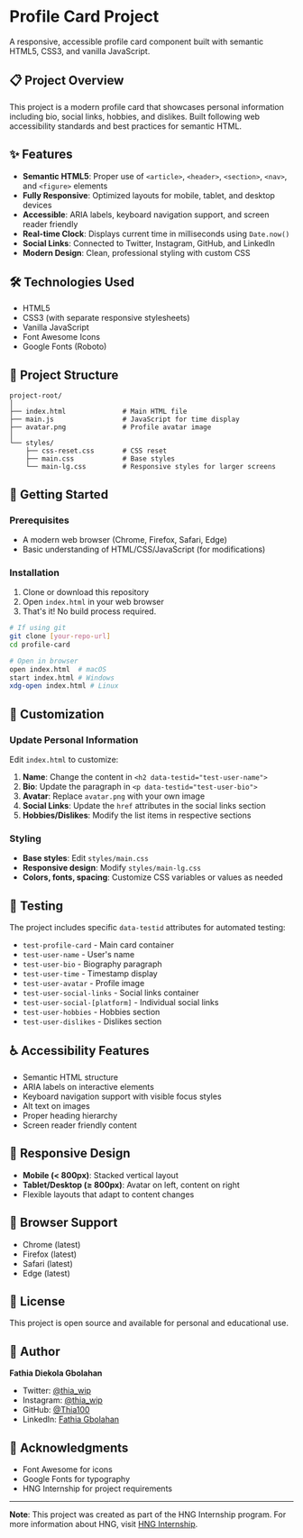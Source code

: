 # Profile Card Project

A responsive, accessible profile card component built with semantic HTML5, CSS3, and vanilla JavaScript.

## 📋 Project Overview

This project is a modern profile card that showcases personal information including bio, social links, hobbies, and dislikes. Built following web accessibility standards and best practices for semantic HTML.

## ✨ Features

- **Semantic HTML5**: Proper use of `<article>`, `<header>`, `<section>`, `<nav>`, and `<figure>` elements
- **Fully Responsive**: Optimized layouts for mobile, tablet, and desktop devices
- **Accessible**: ARIA labels, keyboard navigation support, and screen reader friendly
- **Real-time Clock**: Displays current time in milliseconds using `Date.now()`
- **Social Links**: Connected to Twitter, Instagram, GitHub, and LinkedIn
- **Modern Design**: Clean, professional styling with custom CSS

## 🛠️ Technologies Used

- HTML5
- CSS3 (with separate responsive stylesheets)
- Vanilla JavaScript
- Font Awesome Icons
- Google Fonts (Roboto)

## 📁 Project Structure

```
project-root/
│
├── index.html              # Main HTML file
├── main.js                 # JavaScript for time display
├── avatar.png              # Profile avatar image
│
└── styles/
    ├── css-reset.css       # CSS reset
    ├── main.css            # Base styles
    └── main-lg.css         # Responsive styles for larger screens
```

## 🚀 Getting Started

### Prerequisites

- A modern web browser (Chrome, Firefox, Safari, Edge)
- Basic understanding of HTML/CSS/JavaScript (for modifications)

### Installation

1. Clone or download this repository
2. Open `index.html` in your web browser
3. That's it! No build process required.

```bash
# If using git
git clone [your-repo-url]
cd profile-card

# Open in browser
open index.html  # macOS
start index.html # Windows
xdg-open index.html # Linux
```

## 📝 Customization

### Update Personal Information

Edit `index.html` to customize:

1. **Name**: Change the content in `<h2 data-testid="test-user-name">`
2. **Bio**: Update the paragraph in `<p data-testid="test-user-bio">`
3. **Avatar**: Replace `avatar.png` with your own image
4. **Social Links**: Update the `href` attributes in the social links section
5. **Hobbies/Dislikes**: Modify the list items in respective sections

### Styling

- **Base styles**: Edit `styles/main.css`
- **Responsive design**: Modify `styles/main-lg.css`
- **Colors, fonts, spacing**: Customize CSS variables or values as needed

## 🧪 Testing

The project includes specific `data-testid` attributes for automated testing:

- `test-profile-card` - Main card container
- `test-user-name` - User's name
- `test-user-bio` - Biography paragraph
- `test-user-time` - Timestamp display
- `test-user-avatar` - Profile image
- `test-user-social-links` - Social links container
- `test-user-social-[platform]` - Individual social links
- `test-user-hobbies` - Hobbies section
- `test-user-dislikes` - Dislikes section

## ♿ Accessibility Features

- Semantic HTML structure
- ARIA labels on interactive elements
- Keyboard navigation support with visible focus styles
- Alt text on images
- Proper heading hierarchy
- Screen reader friendly content

## 📱 Responsive Design

- **Mobile (< 800px)**: Stacked vertical layout
- **Tablet/Desktop (≥ 800px)**: Avatar on left, content on right
- Flexible layouts that adapt to content changes

## 🔧 Browser Support

- Chrome (latest)
- Firefox (latest)
- Safari (latest)
- Edge (latest)

## 📄 License

This project is open source and available for personal and educational use.

## 👤 Author

**Fathia Diekola Gbolahan**
- Twitter: [@thia_wip](https://x.com/thia_wip)
- Instagram: [@thia_wip](https://www.instagram.com/thia_wip/)
- GitHub: [@Thia100](https://github.com/Thia100)
- LinkedIn: [Fathia Gbolahan](https://www.linkedin.com/in/fathia-gbolahan)

## 🙏 Acknowledgments

- Font Awesome for icons
- Google Fonts for typography
- HNG Internship for project requirements

---

**Note**: This project was created as part of the HNG Internship program. For more information about HNG, visit [HNG Internship](https://hng.tech/internship).